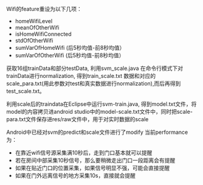 Wifi的feature重设为以下几项： 
 
* homeWifiLevel  
* meanOfOtherWifi
* isHomeWifiConnected
* stdOfOtherWifi
* sumVarOfHomeWifi (后5秒均值-前8秒均值）
* sumVarOfOtherWifi (后5秒均值-前8秒均值）

获取16组trainData和部分testData, 利用svm_scale.java 在命令行模式下对trainData进行normalization, 得到train_scale.txt 数据和对应的scale_para.txt(用此参数对test和真实数据进行normalization),而后再得到test_scale.txt。  

利用scale后的traindata在Eclipse中运行svm-train.java, 得到model.txt文件，将model的内容拷贝进android studio中的model-scale.txt文件中，同时把scale-para.txt文件保存进res/raw文件中，用于对实时数据的scale  

Android中已经对svm的predict和scale文件进行了modify
当前performance为： 
 
* 在靠近wifi信号源采集满10秒后，走到门口基本就可以提醒  
* 若在房间中部采集10秒信号，那么要稍微走出门口一段距离会有提醒
* 如果在贴近门口的位置采集，如果信号明显不强，可能会直接提醒
* 如果在门外远离信号的地方采集10s，直接就会提醒